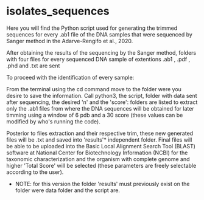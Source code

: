 # isolates_sequences
Here you will find the Python script used for generating the trimmed sequences for every .ab1 file of the DNA samples that were sequenced by Sanger method in the Adarve-Rengifo et al., 2020.

After obtaining the results of the sequencing by the Sanger method, folders with four files for every sequenced DNA sample of extentions .ab1 , .pdf , .phd and .txt are sent

To proceed with the identification of every sample:

From the terminal using the cd command move to the folder were you desire to save the information. Call python3, the script, folder with data sent after sequencing, the desired 'n' and the 'score': folders are listed to extract only the .ab1 files from where the DNA sequences will be obtained for later timming using a window of 6 pdb and a 30 score (these values can be modified by who's running the code).

Posterior to files extraction and their respective trim, these new generated files will be .txt and saved into 'results'* independent folder. Final files will be able to be uploaded into the Basic Local Alignment Search Tool (BLAST) software at National Center for Biotechnology Information (NCBI) for the taxonomic characterization and the organism with complete genome and higher 'Total Score' will be selected (these parameters are freely selectable according to the user).

* NOTE: for this version the folder 'results' must previously exist on the folder were data folder and the script are.
